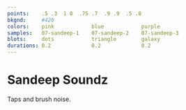 ```yaml
---
points:    .5 .3  1 0  .75 .7  .9 .9  .5 .8
bkgnd:     #420
colors:    pink            blue            purple
samples:   07-sandeep-1    07-sandeep-2    07-sandeep-3
blots:     dots            triangle        galaxy
durations: 0.2             0.2             0.2
---
```


Sandeep Soundz
==============

Taps and brush noise. 